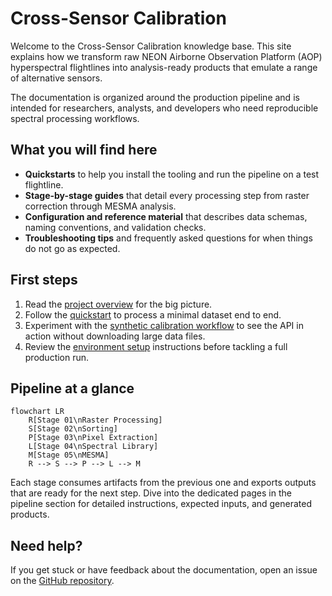 # Cross-Sensor Calibration

Welcome to the Cross-Sensor Calibration knowledge base. This site explains how
we transform raw NEON Airborne Observation Platform (AOP) hyperspectral
flightlines into analysis-ready products that emulate a range of alternative
sensors.

The documentation is organized around the production pipeline and is intended
for researchers, analysts, and developers who need reproducible spectral
processing workflows.

## What you will find here

- **Quickstarts** to help you install the tooling and run the pipeline on a test
  flightline.
- **Stage-by-stage guides** that detail every processing step from raster
  correction through MESMA analysis.
- **Configuration and reference material** that describes data schemas, naming
  conventions, and validation checks.
- **Troubleshooting tips** and frequently asked questions for when things do not
  go as expected.

## First steps

1. Read the [project overview](overview.md) for the big picture.
2. Follow the [quickstart](quickstart.md) to process a minimal dataset end to
   end.
3. Experiment with the [synthetic calibration workflow](examples/basic-calibration-workflow.md)
   to see the API in action without downloading large data files.
4. Review the [environment setup](env-setup.md) instructions before tackling a
   full production run.

## Pipeline at a glance

```mermaid
flowchart LR
    R[Stage 01\nRaster Processing]
    S[Stage 02\nSorting]
    P[Stage 03\nPixel Extraction]
    L[Stage 04\nSpectral Library]
    M[Stage 05\nMESMA]
    R --> S --> P --> L --> M
```

Each stage consumes artifacts from the previous one and exports outputs that are
ready for the next step. Dive into the dedicated pages in the pipeline section
for detailed instructions, expected inputs, and generated products.

## Need help?

If you get stuck or have feedback about the documentation, open an issue on the
[GitHub repository](https://github.com/earthlab/cross-sensor-cal/issues).

